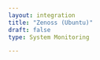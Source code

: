 ```yaml
---
layout: integration 
title: "Zenoss (Ubuntu)"
draft: false
type: System Monitoring

---
```


<!-- docs-include _integrations/agent-common/install/remote-installation.md:::SOURCE_SYSTEM_NAME=Zenoss:::PLATFORM_NAME=Ubuntu:::PLATFORM_LOWER=ubuntu -->

<!-- docs-include _integrations/zenoss/common.md -->

<!-- docs-include _integrations/agent-common/start-and-summary/generic.md:::SOURCE_SYSTEM_NAME=Zenoss:::PLATFORM=ubuntu -->
